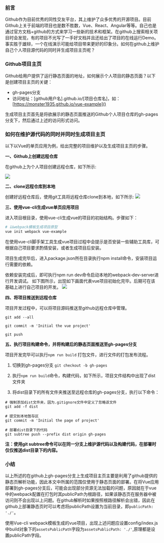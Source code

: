 
### 前言

Github作为目前优秀的同性交友平台，其上维护了众多优秀的开源项目。目前Github上关于前端的项目也是数不胜数，Vue、React、Angular等等。自己也是通过官方文档+github的方式来学习一些新的技术和框架。在github上搜索相关项目时会发现，有的项目不光写了一手好文档并且还给出了项目的在线运行Demo。事实胜于雄辩，一个在线演示可能给项目带来更好的印象分。如何在github上维护自己个人项目源代码的同时并生成项目主页呢？

### Github项目主页

Github给用户提供了运行静态页面的地址，如何展示个人项目的静态页面？以下是创建项目主页的关键：

- gh-pages分支
- 访问地址：[github用户名].github.io/[项目仓库名]，如：[https://monster1935.github.io/vue-example]()

生成项目主页首先是将欲展示的静态页面推送的Github个人项目仓库的gh-pages分支下，然后通过上述的访问形式访问。

### 如何在维护源代码的同时并同时生成项目主页

以下以Vue的单页应用为例，给出完整的项目维护以及生成项目主页的步骤。

**一、Github上创建远程仓库**

在github上为个人项目创建远程仓库，如下所示:

![](http://oe7c74ud3.bkt.clouddn.com/createRepository.png)

**二、clone远程仓库到本地**

创建好远程仓库后，使用git工具将远程仓库clone到本地，如下所示:
![](http://oe7c74ud3.bkt.clouddn.com/clone.png)


**三、使用vue-cli生成vue单页应用项目**

进入项目根目录，使用vue-cli生成vue的项目的初始结构。步骤如下：


```bash
# 以webpack模板生成项目原型
vue init webpack vue-example
```
在使用vue-cli脚手架工具生成vue项目过程中会提示是否安装一些辅助工具库，可根据自己项目要求酌情安装，或者生成项目后安装。

项目生成完毕后，进入package.json所在目录执行npm install命令，安装项目运行需要的依赖。

依赖安装完成后，即可执行npm run dev命令启动本地的webpack-dev-server进行开发调试。
如下图所示，出现如下画面代表vue项目初始化完毕。后期可在该基础上进行自己项目的开发。
![](http://oe7c74ud3.bkt.clouddn.com/localhost.png)

**四、将项目推送到远程仓库**

项目开发过程中，可以将项目源码推送至github远程仓库中管理。

```
git add --all

git commit -m 'Initial the vue project'

git push 
```



**五、执行项目构建命令，并将构建后的静态页面推送至gh-pages分支**

项目开发完毕可以执行``` npm run build ``` 打包文件，进行文件的打包发布流程。

1. 切换到gh-pages分支 ``` git checkout -b gh-pages ```

2. 执行``` npm run build ```命令，构建代码，如下所示，项目文件结构中出现了dist文件夹
3. 将dist目录下的所有文件夹推送至远程仓库的gh-pages分支，执行以下命令：
```
# 强制添加dist文件夹，因为.gitignore文件中定义了忽略该文件
git add -f dist

# 提交到本地暂存区
git commit -m 'Initial the page of project'

# 部署dist目录下的代码
git subtree push --prefix dist origin gh-pages
```
**注：使用git subtree命令可以在同一分支上维护源代码以及构建代码，在部署时仅仅推送dist目录下的内容。**

### 小结

以上所述的在github上gh-pages分支上生成项目主页主要是利用了github提供的静态页解析功能，因此本文中所属的范围仅使用于静态页面的部署。在将Vue应用部署到gh-pages分支后，可能会出现部分资源无法加载的问题，原因就在于vue中的webpack配置在打包时其publicPath为根路径，如果该静态页在服务器中被访问则不会出现以上问题。在github解析时如果按照根路径解析会出错，因此在github上部署静态页时可以考虑将publicPath设置为当前目录，即``` publicPath: './' ```。

使用Vue-cli webpack模板生成的vue项目，出现上述问题应设置config/index.js中build对象下的```assetsPublicPath```字段为```assetsPublicPath: './'```,原理都是设置publicPath字段。